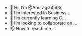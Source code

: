 - 👋 Hi, I’m @AnuragG4505
- 👀 I’m interested in Business...
- 🌱 I’m currently learning C...
- 💞️ I’m looking to collaborate on ...
- 📫 How to reach me ...

<!---
AnuragG4505/AnuragG4505 is a ✨ special ✨ repository because its `README.md` (this file) appears on your GitHub profile.
You can click the Preview link to take a look at your changes.
--->
